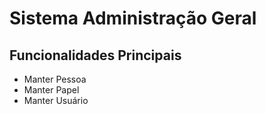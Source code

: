 Sistema Administração Geral
===========================

Funcionalidades Principais
--------------------------

* Manter Pessoa
* Manter Papel
* Manter Usuário


